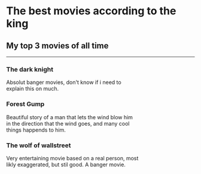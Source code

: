 <h1>The best movies according to the king</h1>

<h2>My top 3 movies of all time</h2>

<hr />

<h3>The dark knight</h3>
<p>Absolut banger movies, don't know if i need to <br/> explain this on much.</p>

<h3>Forest Gump</h3>
<p>Beautiful story of a man that lets the wind blow him <br/> in the direction that the wind goes, and many cool <br/> things happends to him.</p>

<h3>The wolf of wallstreet</h3>
<p>Very entertaining movie based on a real person, most <br/> likly exaggerated, but stil good. A banger movie.</p>
